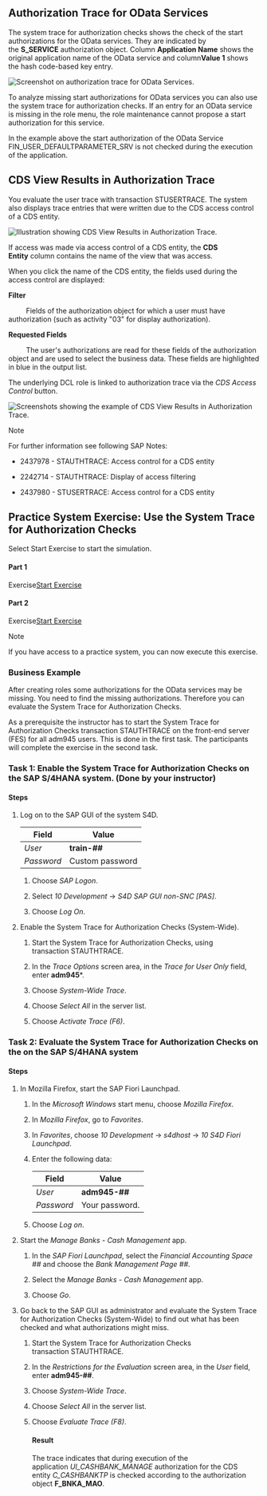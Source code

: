 ## Authorization Trace for OData Services

The system trace for authorization checks shows the check of the start authorizations for the OData services. They are indicated by the **S_SERVICE** authorization object. Column **Application Name** shows the original application name of the OData service and column**Value 1** shows the hash code-based key entry.

![Screenshot on authorization trace for OData Services.](https://learning.sap.com/service/media/topic/cca75b72-03ad-4392-bbdf-35bbd723bcc6/ADM945_24_en-US_media/ADM945_24_en-US_images/AuthorizationTrace.png "Screenshot on authorization trace for OData Services.")

To analyze missing start authorizations for OData services you can also use the system trace for authorization checks. If an entry for an OData service is missing in the role menu, the role maintenance cannot propose a start authorization for this service. 

In the example above the start authorization of the OData Service FIN_USER_DEFAULTPARAMETER_SRV is not checked during the execution of the application.

## CDS View Results in Authorization Trace

You evaluate the user trace with transaction STUSERTRACE. The system also displays trace entries that were written due to the CDS access control of a CDS entity.

![Illustration showing CDS View Results in Authorization Trace.](https://learning.sap.com/service/media/topic/d3917195-efe2-4f3c-b15d-33ca56565f5b/ADM945_24_en-US_media/ADM945_24_en-US_images/CDS_View_Results_in_Authorization_Trace.png "Illustration showing CDS View Results in Authorization Trace.")

If access was made via access control of a CDS entity, the **CDS Entity** column contains the name of the view that was access.

When you click the name of the CDS entity, the fields used during the access control are displayed:

**Filter**

         Fields of the authorization object for which a user must have authorization (such as activity "03" for display authorization).

**Requested Fields**

         The user's authorizations are read for these fields of the authorization object and are used to select the business data. These fields are highlighted in blue in the output list.

The underlying DCL role is linked to authorization trace via the _CDS Access Control_ button.

![Screenshots showing the example of CDS View Results in Authorization Trace.](https://learning.sap.com/service/media/topic/d3917195-efe2-4f3c-b15d-33ca56565f5b/ADM945_24_en-US_media/ADM945_24_en-US_images/Example_of_CDS_View_Results_in_Authorization_Trace.png "Screenshots showing the example of CDS View Results in Authorization Trace.")

Note

For further information see following SAP Notes:

- 2437978 - STAUTHTRACE: Access control for a CDS entity
    
- 2242714 - STAUTHTRACE: Display of access filtering
    
- 2437980 - STUSERTRACE: Access control for a CDS entity
    

## Practice System Exercise: Use the System Trace for Authorization Checks

Select Start Exercise to start the simulation.

#### Part 1

Exercise[Start Exercise](https://learnsap.enable-now.cloud.sap/pub/mmcp/index.html?show=project!PR_EB8DE4AA5186CAE:uebung)

#### Part 2

Exercise[Start Exercise](https://learnsap.enable-now.cloud.sap/pub/mmcp/index.html?show=project!PR_7F0BDF16CA3FA48C:uebung)

Note

If you have access to a practice system, you can now execute this exercise.

### Business Example

After creating roles some authorizations for the OData services may be missing. You need to find the missing authorizations. Therefore you can evaluate the System Trace for Authorization Checks.

As a prerequisite the instructor has to start the System Trace for Authorization Checks transaction STAUTHTRACE on the front-end server (FES) for all adm945 users. This is done in the first task. The participants will complete the exercise in the second task.

### Task 1: Enable the System Trace for Authorization Checks on the SAP S/4HANA system. (Done by your instructor)

#### Steps

1. Log on to the SAP GUI of the system S4D.
    
    |Field|Value|
    |---|---|
    |_User_|**train-##**|
    |_Password_|Custom password|
    
    1. Choose _SAP Logon_.
        
    2. Select _10 Development_ → _S4D SAP GUI non-SNC [PAS]_.
        
    3. Choose _Log On_.
        
2. Enable the System Trace for Authorization Checks (System-Wide).
    
    1. Start the System Trace for Authorization Checks, using transaction STAUTHTRACE.
        
    2. In the _Trace Options_ screen area, in the _Trace for User Only_ field, enter **adm945***.
        
    3. Choose _System-Wide Trace_.
        
    4. Choose _Select All_ in the server list.
        
    5. Choose _Activate Trace (F6)_.
        

### Task 2: Evaluate the System Trace for Authorization Checks on the on the SAP S/4HANA system

#### Steps

1. In Mozilla Firefox, start the SAP Fiori Launchpad.
    
    1. In the _Microsoft Windows_ start menu, choose _Mozilla Firefox_.
        
    2. In _Mozilla Firefox_, go to _Favorites_.
        
    3. In _Favorites_, choose _10 Development_ → _s4dhost_ → _10 S4D Fiori Launchpad_.
        
    4. Enter the following data:
        
        |Field|Value|
        |---|---|
        |_User_|**adm945-##**|
        |_Password_|Your password.|
        
    5. Choose _Log on_.
        
2. Start the _Manage Banks - Cash Management_ app.
    
    1. In the _SAP Fiori Launchpad_, select the _Financial Accounting Space ##_ and choose the _Bank Management Page ##_.
        
    2. Select the _Manage Banks - Cash Management_ app.
        
    3. Choose _Go_.
        
3. Go back to the SAP GUI as administrator and evaluate the System Trace for Authorization Checks (System-Wide) to find out what has been checked and what authorizations might miss.
    
    1. Start the System Trace for Authorization Checks transaction STAUTHTRACE.
        
    2. In the _Restrictions for the Evaluation_ screen area, in the _User_ field, enter **adm945-##**.
        
    3. Choose _System-Wide Trace_.
        
    4. Choose _Select All_ in the server list.
        
    5. Choose _Evaluate Trace (F8)_.
        
        #### Result
        
        The trace indicates that during execution of the application _UI_CASHBANK_MANAGE_ authorization for the CDS entity _C_CASHBANKTP_ is checked according to the authorization object **F_BNKA_MAO**.